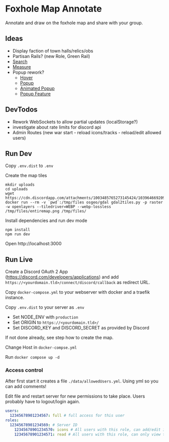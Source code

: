 # Foxhole Map Annotate

Annotate and draw on the foxhole map and share with your group.

## Ideas

* Display faction of town halls/relics/obs
* Partisan Rails? (new Role, Green Rail)
* [Search](https://viglino.github.io/ol-ext/examples/search/map.control.searchfeature.html)
* [Measure](https://viglino.github.io/ol-ext/examples/popup/map.tooltip.measure.html)
* Popup rework?
  * [Hover](https://viglino.github.io/ol-ext/examples/interaction/map.interaction.hover.html)
  * [Popup](http://viglino.github.io/ol-ext/examples/popup/map.popup.html)
  * [Animated Popup](http://viglino.github.io/ol-ext/examples/popup/map.popup.anim.html)
  * [Popup Feature](https://viglino.github.io/ol-ext/examples/popup/map.popup.feature.html)

## DevTodos

* Rework WebSockets to allow partial updates (localStorage?) 
* investigate about rate limits for discord api
* Admin Routes (new war start - reload icons/tracks - reload/edit allowed users)

## Run Dev

Copy `.env.dist` to `.env`

Create the map tiles
```
mkdir uploads
cd uploads
wget https://cdn.discordapp.com/attachments/1003485765273145424/1039646692095574046/entiremap.png
docker run --rm -v `pwd`:/tmp/files osgeo/gdal gdal2tiles.py -p raster -w openlayers --tiledriver=WEBP --webp-lossless /tmp/files/entiremap.png /tmp/files/
```

Install dependencies and run dev mode
```
npm install
npm run dev
```

Open http://localhost:3000

## Run Live

Create a Discord OAuth 2 App (https://discord.com/developers/applications) and add `https://<yourdomain.tld>/connect/discord/callback` as redirect URL.

Copy `docker-compose.yml` to your webserver with docker and a traefik instance.

Copy `.env.dist` to your server as `.env`

* Set NODE_ENV with `production`
* Set ORIGIN to `https://<yourdomain.tld>/`
* Set DISCORD_KEY and DISCORD_SECRET as provided by Discord

If not done already, see step how to create the map.

Change Host in `docker-compse.yml`

Run `docker compose up -d`

### Access control

After first start it creates a file `./data/allowedUsers.yml`. Using yml so you can add comments!

Edit file and restart server for new permissions to take place. Users probably have to logout/login again.

```yaml
users:
  12345678901234567: full # full access for this user
roles:
  12345678901234569: # Server ID
    12345678901234570: icons # All users with this role, can add/edit icons
    12345678901234571: read # All users with this role, can only view the map
```
